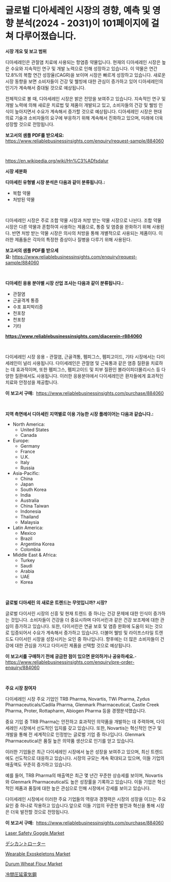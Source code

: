 <p><h1>글로벌 디아세레인 시장의 경향, 예측 및 영향 분석(2024 - 2031)이 101페이지에 걸쳐 다루어졌습니다.</h1></p><p><strong>시장 개요 및 보고 범위</strong></p>
<p><p>디아세레인은 관절염 치료에 사용되는 항염증 약물입니다. 현재의 디아세레인 시장은 높은 수요와 지속적인 연구 및 개발 노력으로 인해 성장하고 있습니다. 이 약물은 연간 12.8%의 복합 연간 성장율(CAGR)을 보이며 시장은 빠르게 성장하고 있습니다. 새로운 시장 동향을 보면 소비자들이 건강 및 웰빙에 대한 관심이 증가하고 있어 디아세레인의 인기가 계속해서 증대될 것으로 예상됩니다.</p><p>전체적으로 볼 때, 디아세레인 시장은 밝은 전망을 보여주고 있습니다. 지속적인 연구 및 개발 노력에 의해 새로운 치료법 및 제품이 개발되고 있고, 소비자들의 건강 및 웰빙 인식이 높아지면서 수요가 계속해서 증가할 것으로 예상됩니다. 디아세레인 시장은 현대 의료 기술과 소비자들의 요구에 부응하기 위해 계속해서 진화하고 있으며, 미래에 더욱 성장할 것으로 전망됩니다.</p></p>
<p><strong>보고서의 샘플 PDF를 받으세요:</strong> <a href="https://www.reliablebusinessinsights.com/enquiry/request-sample/884060">https://www.reliablebusinessinsights.com/enquiry/request-sample/884060</a></p>
<p>&nbsp;</p>
<p><a href="https://en.wikipedia.org/wiki/Hn%C3%ADfsdalur">https://en.wikipedia.org/wiki/Hn%C3%ADfsdalur</a></p>
<p><strong>시장 세분화</strong></p>
<p><strong>디아세린 유형별 시장 분석은 다음과 같이 분류됩니다.:</strong></p>
<p><ul><li>복합 약물</li><li>처방된 약물</li></ul></p>
<p>&nbsp;</p>
<p><p>디아세레인 시장은 주로 조합 약물 시장과 처방 받는 약물 시장으로 나뉜다. 조합 약물 시장은 다른 약물과 혼합하여 사용하는 제품으로, 통증 및 염증을 완화하기 위해 사용된다. 반면 처방 받는 약물 시장은 의사의 처방을 통해 개별적으로 사용되는 제품이다. 이러한 제품들은 각자의 특정한 증상이나 질병을 다루기 위해 사용된다.</p></p>
<p><strong>보고서의 샘플 PDF를 받으세요:</strong>&nbsp;<a href="https://www.reliablebusinessinsights.com/enquiry/request-sample/884060">https://www.reliablebusinessinsights.com/enquiry/request-sample/884060</a></p>
<p>&nbsp;</p>
<p><strong> 디아세린 응용 분야별 시장 산업 조사는 다음과 같이 분류됩니다.:</strong></p>
<p><ul><li>관절염</li><li>근골격계 통증</li><li>수포 표피박리증</li><li>천포창</li><li>천포창</li><li>기타</li></ul></p>
<p><strong><a href="https://www.reliablebusinessinsights.com/diacerein-r884060">https://www.reliablebusinessinsights.com/diacerein-r884060</a></strong></p>
<p>&nbsp;</p>
<p><p>다이세레인 시장 응용 - 관절염, 근골격통, 펨피그스, 펨피고이드, 기타 시장에서는 다이세레인이 널리 사용됩니다. 다이세레인은 관절염 및 근육통과 같은 염증 질환을 치료하는 데 효과적이며, 또한 펨피그스, 펨피고이드 및 피부 질환인 볼라이피더몰리시스 등 다양한 질환에서도 사용됩니다. 이러한 응용분야에서 다이세레인은 환자들에게 효과적인 치료와 안정성을 제공합니다.</p></p>
<p><strong>이 보고서 구매:</strong>&nbsp; <a href="https://www.reliablebusinessinsights.com/purchase/884060">https://www.reliablebusinessinsights.com/purchase/884060</a></p>
<p>&nbsp;</p>
<p><strong>지역 측면에서 디아세린 지역별로 이용 가능한 시장 플레이어는 다음과 같습니다.:</strong></p>
<p><ul>
    <li>
        North America:
        <ul>
            <li>United States</li>
            <li>Canada</li>
        </ul>
    </li>
    <li>
        Europe:
        <ul>
            <li>Germany</li>
            <li>France</li>
            <li>U.K.</li>
            <li>Italy</li>
            <li>Russia</li>
        </ul>
    </li>
    <li>
        Asia-Pacific:
        <ul>
            <li>China</li>
            <li>Japan</li>
            <li>South Korea</li>
            <li>India</li>
            <li>Australia</li>
            <li>China Taiwan</li>
            <li>Indonesia</li>
            <li>Thailand</li>
            <li>Malaysia</li>
        </ul>
    </li>
    <li>
        Latin America:
        <ul>
            <li>Mexico</li>
            <li>Brazil</li>
            <li>Argentina Korea</li>
            <li>Colombia</li>
        </ul>
    </li>
    <li>
        Middle East & Africa:
        <ul>
            <li>Turkey</li>
            <li>Saudi</li>
            <li>Arabia</li>
            <li>UAE</li>
            <li>Korea</li>
        </ul>
    </li>
    </ul></p>
<p>&nbsp;</p>
<p><strong>글로벌 디아세린 의 새로운 트렌드는 무엇입니까? 시장?</strong></p>
<p><p>글로벌 다이서린 시장의 신흥 및 현재 트렌드 중 하나는 건강 문제에 대한 인식이 증가하는 것입니다. 소비자들이 건강을 더 중요시하며 다이서린과 같은 건강 보조제에 대한 관심이 증가하고 있습니다. 또한, 다이서린은 연골 보호 및 염증 완화에 도움이 되는 것으로 입증되어서 수요가 계속해서 증가하고 있습니다. 더불어 웰빙 및 라이프스타일 트렌드도 다이서린 시장을 성장시키는 요인 중 하나입니다. 향후에는 더 많은 소비자들이 건강에 대한 관심을 가지고 다이서린 제품을 선택할 것으로 예상됩니다.</p></p>
<p><strong>이 보고서를 구매하기 전에 궁금한 점이 있으면 문의하거나 공유하세요.</strong>- <a href="https://www.reliablebusinessinsights.com/enquiry/pre-order-enquiry/884060">https://www.reliablebusinessinsights.com/enquiry/pre-order-enquiry/884060</a></p>
<p>&nbsp;</p>
<p><strong>주요 시장 참여자</strong></p>
<p><p>다이세레인 시장 주요 기업인 TRB Pharma, Novartis, TWi Pharma, Zydus Pharmaceuticals/Cadila Pharma, Glenmark Pharmaceutical, Castle Creek Pharma, Proter, Rottapharm, Abiogen Pharma 등을 경쟁분석했습니다.</p><p>중요 기업 중 TRB Pharma는 안전하고 효과적인 의약품을 개발하는 데 주력하며, 다이세레인 시장에서 선도적인 입지를 갖고 있습니다. 또한, Novartis는 혁신적인 연구 및 개발을 통해 전 세계적으로 인정받는 글로벌 기업 중 하나입니다. Glenmark Pharmaceutical은 품질 높은 의약품 생산으로 인기를 얻고 있습니다.</p><p>이러한 기업들은 최근 다이세레인 시장에서 높은 성장을 보여주고 있으며, 최신 트렌드에도 선도적으로 대응하고 있습니다. 시장의 규모는 계속 확대되고 있으며, 이들 기업의 매출액도 꾸준히 증가하고 있습니다.</p><p>예를 들어, TRB Pharma의 매출액은 최근 몇 년간 꾸준한 상승세를 보이며, Novartis와 Glenmark Pharmaceutical도 높은 성장률을 기록하고 있습니다. 이들 기업은 혁신적인 제품과 품질에 대한 높은 관심으로 인해 시장에서 강세를 보이고 있습니다.</p><p>다이세레인 시장에서 이러한 주요 기업들의 역량과 경쟁력은 시장의 성장을 이끄는 주요 요인 중 하나로 작용하고 있습니다.앞으로 이들 기업의 꾸준한 발전과 혁신을 통해 시장은 더욱 발전할 것으로 전망됩니다.</p></p>
<p><strong>이 보고서 구매:</strong>&nbsp;&nbsp;<a href="https://www.reliablebusinessinsights.com/purchase/884060">https://www.reliablebusinessinsights.com/purchase/884060</a></p>
<p><p><a href="https://medium.com/@luke.wilson7856/laser-safety-goggle-market-emerging-trends-and-future-prospects-for-period-from-2024-to-2031-9b427506b8b1">Laser Safety Goggle Market</a></p><p><a href="https://github.com/RandallRunte2023/Market-Research-Report-List-2/blob/main/1166222185832.md">デシカントローター</a></p><p><a href="https://github.com/sajonf007/Market-Research-Report-List-1/blob/main/wearable-exoskeletons-market.md">Wearable Exoskeletons Market</a></p><p><a href="https://medium.com/@luke.russell779/durum-wheat-flour-market-market-segmentation-geographical-regions-and-market-forcast-till-2031-4d29f8228046">Durum Wheat Flour Market</a></p><p><a href="https://github.com/DanykaKilback/Market-Research-Report-List-2/blob/main/1990439185833.md">冷間圧延電気鋼</a></p></p>